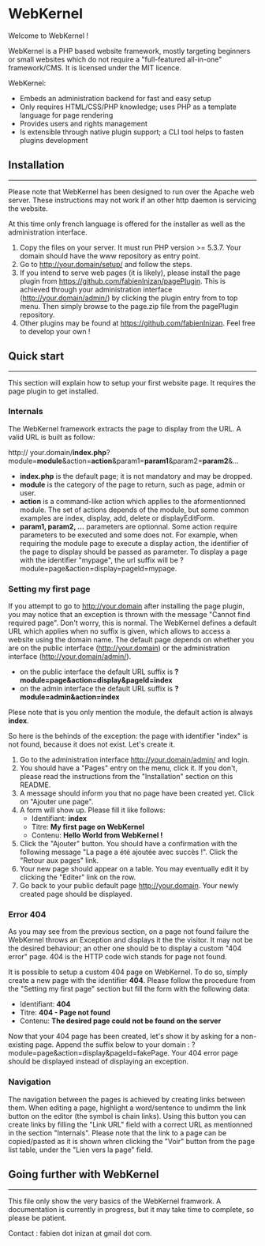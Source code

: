 WebKernel
=========

Welcome to WebKernel !

WebKernel is a PHP based website framework, mostly targeting beginners or small websites which do not require a "full-featured all-in-one" framework/CMS. It is licensed under the MIT licence.

WebKernel:
  * Embeds an administration backend for fast and easy setup
  * Only requires HTML/CSS/PHP knowledge; uses PHP as a template language for page rendering
  * Provides users and rights management
  * Is extensible through native plugin support; a CLI tool helps to fasten plugins development
  
Installation
------------
---

Please note that WebKernel has been designed to run over the Apache web server. These instructions may not work if an other http daemon is servicing the website.

At this time only french language is offered for the installer as well as the administration interface.

1. Copy the files on your server. It must run PHP version >= 5.3.7. Your domain should have the www repository as entry point.
2. Go to http://your.domain/setup/ and follow the steps.
3. If you intend to serve web pages (it is likely), please install the page plugin from https://github.com/fabienInizan/pagePlugin. This is achieved through your administration interface (http://your.domain/admin/) by clicking the plugin entry from to top menu. Then simply browse to the page.zip file from the pagePlugin repository.
4. Other plugins may be found at https://github.com/fabienInizan. Feel free to develop your own !
  
Quick start
-----------
---

This section will explain how to setup your first website page. It requires the page plugin to get installed.

### Internals

The WebKernel framework extracts the page to display from the URL. A valid URL is built as follow:

http:// your.domain/**index.php**?module=**module**&action=**action**&param1=**param1**&param2=**param2**&...

  * **index.php** is the default page; it is not mandatory and may be dropped.
  * **module** is the category of the page to return, such as page, admin or user.
  * **action** is a command-like action which applies to the aformentionned module. The set of actions depends of the module, but some common examples are index, display, add, delete or displayEditForm.
  * **param1, param2, ...** parameters are optionnal. Some action require parameters to be executed and some does not. For example, when requiring the module page to execute a display action, the identifier of the page to display should be passed as parameter. To display a page with the identifier "mypage", the url suffix will be ?module=page&action=display=pageId=mypage.
  
### Setting my first page

If you attempt to go to http://your.domain after installing the page plugin, you may notice that an exception is thrown with the message "Cannot find required page". Don't worry, this is normal.
The WebKernel defines a default URL which applies when no suffix is given, which allows to access a website using the domain name. The default page depends on whether you are on the public interface (http://your.domain) or the administration interface (http://your.domain/admin/).
  * on the public interface the default URL suffix is **?module=page&action=display&pageId=index**
  * on the admin interface the default URL suffix is **?module=admin&action=index**
  
Plese note that is you only mention the module, the default action is always **index**.
  
So here is the behinds of the exception: the page with identifier "index" is not found, because it does not exist. Let's create it.
1. Go to the administration interface http://your.domain/admin/ and login.
2. You should have a "Pages" entry on the menu, click it. If you don't, please read the instructions from the "Installation" section on this README.
3. A message should inform you that no page have been created yet. Click on "Ajouter une page".
4. A form will show up. Please fill it like follows:
    * Identifiant: **index**
    * Titre: **My first page on WebKernel**
    * Contenu: **Hello World from WebKernel !**
5. Click the "Ajouter" button. You should have a confirmation with the following message "La page a été ajoutée avec succès !". Click the "Retour aux pages" link.
6. Your new page should appear on a table. You may eventually edit it by clicking the "Editer" link on the row.
7. Go back to your public default page http://your.domain. Your newly created page should be displayed.
  
### Error 404

As you may see from the previous section, on a page not found failure the WebKernel throws an Exception and displays it the the visitor. It may not be the desired behaviour; an other one should be to display a custom "404 error" page. 404 is the HTTP code wich stands for page not found.

It is possible to setup a custom 404 page on WebKernel. To do so, simply create a new page with the identifier **404**. Please follow the procedure from the "Setting my first page" section but fill the form with the following data:

  * Identifiant: **404**
  * Titre: **404 - Page not found**
  * Contenu: **The desired page could not be found on the server**
  
Now that your 404 page has been created, let's show it by asking for a non-existing page. Append the suffix below to your domain :
?module=page&action=display&pageId=fakePage. Your 404 error page should be displayed instead of displaying an exception.

### Navigation

The navigation between the pages is achieved by creating links between them. When editing a page, highlight a word/sentence to undimm the link button on the editor (the symbol is chain links). Using this button you can create links by filling the "Link URL" field with a correct URL as mentionned in the section "Internals". Please note that the link to a page can be copied/pasted as it is shown whren clicking the "Voir" button from the page list table, under the "Lien vers la page" field.

Going further with WebKernel
----------------------------
---

This file only show the very basics of the WebKernel framwork. A documentation is currently in progress, but it may take time to complete, so please be patient.

Contact : fabien dot inizan at gmail dot com.
